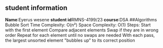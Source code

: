 ## student information
**Name**:Eyerus wesene
**student id**RMNS-4199/23
**course**:DSA
##Algorithms
Bubble Sort
Time Complexity: O(n²)
Space Complexity: O(1)
Steps:
Start with the first element
Compare adjacent elements
Swap if they are in wrong order
Repeat for each element until no swaps are needed
With each pass, the largest unsorted element "bubbles up" to its correct position